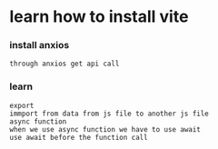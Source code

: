 #  learn how to install vite 

### install anxios 

    through anxios get api call 

### learn 

    export 
    immport from data from js file to another js file 
    async function
    when we use async function we have to use await
    use await before the function call